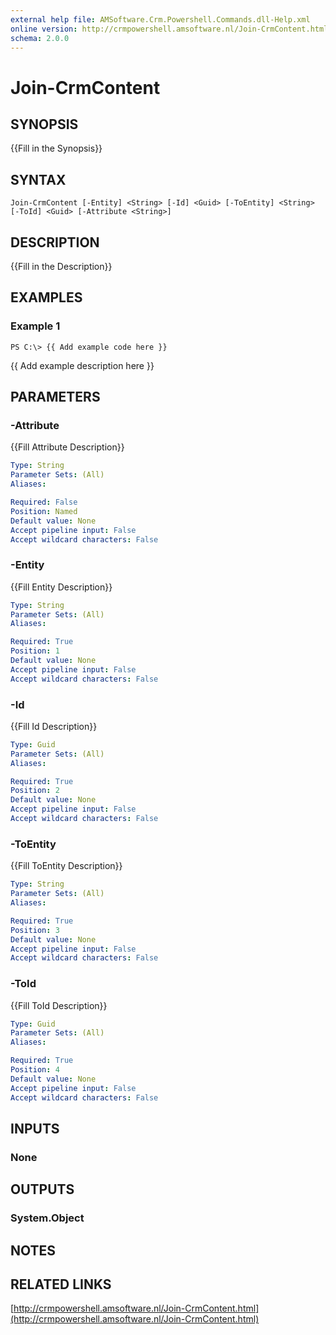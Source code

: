 ```yaml
---
external help file: AMSoftware.Crm.Powershell.Commands.dll-Help.xml
online version: http://crmpowershell.amsoftware.nl/Join-CrmContent.html
schema: 2.0.0
---
```


# Join-CrmContent

## SYNOPSIS
{{Fill in the Synopsis}}

## SYNTAX

```
Join-CrmContent [-Entity] <String> [-Id] <Guid> [-ToEntity] <String> [-ToId] <Guid> [-Attribute <String>]
```

## DESCRIPTION
{{Fill in the Description}}

## EXAMPLES

### Example 1
```
PS C:\> {{ Add example code here }}
```

{{ Add example description here }}

## PARAMETERS

### -Attribute
{{Fill Attribute Description}}

```yaml
Type: String
Parameter Sets: (All)
Aliases: 

Required: False
Position: Named
Default value: None
Accept pipeline input: False
Accept wildcard characters: False
```

### -Entity
{{Fill Entity Description}}

```yaml
Type: String
Parameter Sets: (All)
Aliases: 

Required: True
Position: 1
Default value: None
Accept pipeline input: False
Accept wildcard characters: False
```

### -Id
{{Fill Id Description}}

```yaml
Type: Guid
Parameter Sets: (All)
Aliases: 

Required: True
Position: 2
Default value: None
Accept pipeline input: False
Accept wildcard characters: False
```

### -ToEntity
{{Fill ToEntity Description}}

```yaml
Type: String
Parameter Sets: (All)
Aliases: 

Required: True
Position: 3
Default value: None
Accept pipeline input: False
Accept wildcard characters: False
```

### -ToId
{{Fill ToId Description}}

```yaml
Type: Guid
Parameter Sets: (All)
Aliases: 

Required: True
Position: 4
Default value: None
Accept pipeline input: False
Accept wildcard characters: False
```

## INPUTS

### None


## OUTPUTS

### System.Object

## NOTES

## RELATED LINKS

[http://crmpowershell.amsoftware.nl/Join-CrmContent.html](http://crmpowershell.amsoftware.nl/Join-CrmContent.html)

